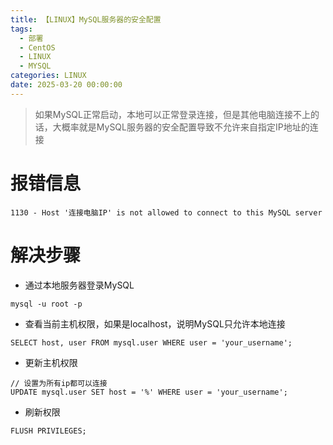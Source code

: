 ```yaml
---
title: 【LINUX】MySQL服务器的安全配置
tags:
  - 部署
  - CentOS
  - LINUX
  - MYSQL
categories: LINUX
date: 2025-03-20 00:00:00
---
```


> 如果MySQL正常启动，本地可以正常登录连接，但是其他电脑连接不上的话，大概率就是MySQL服务器的安全配置导致不允许来自指定IP地址的连接

# 报错信息
```
1130 - Host '连接电脑IP' is not allowed to connect to this MySQL server
```

# 解决步骤
+ 通过本地服务器登录MySQL
```
mysql -u root -p
```
+ 查看当前主机权限，如果是localhost，说明MySQL只允许本地连接
```
SELECT host, user FROM mysql.user WHERE user = 'your_username';
```
+ 更新主机权限
```
// 设置为所有ip都可以连接
UPDATE mysql.user SET host = '%' WHERE user = 'your_username';
```
+ 刷新权限
```
FLUSH PRIVILEGES;
```
